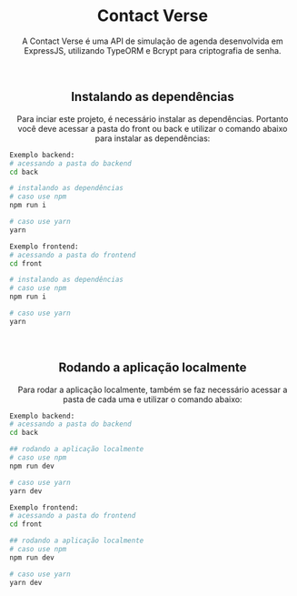 <div align="center">
    <h1>
    Contact Verse
    </h1>
    <p>A Contact Verse é uma API de simulação de agenda desenvolvida em ExpressJS, utilizando TypeORM e Bcrypt para criptografia de senha.</p>
</div>

<br>

<div align="center">
    <h2>
    Instalando as dependências
    </h2>
    <p>Para inciar este projeto, é necessário instalar as dependências. Portanto você deve acessar a pasta do front ou back e utilizar o comando abaixo para instalar as dependências:</p>
</div>

```bash
Exemplo backend:
# acessando a pasta do backend
cd back

# instalando as dependências
# caso use npm
npm run i

# caso use yarn
yarn
```

```bash
Exemplo frontend:
# acessando a pasta do frontend
cd front

# instalando as dependências
# caso use npm
npm run i

# caso use yarn
yarn
```

<br>

<div align="center">
    <h2>
    Rodando a aplicação localmente
    </h2>
    <p>Para rodar a aplicação localmente, também se faz necessário acessar a pasta de cada uma e utilizar o comando abaixo:</p>
</div>


```bash
Exemplo backend:
# acessando a pasta do backend
cd back

## rodando a aplicação localmente
# caso use npm
npm run dev

# caso use yarn
yarn dev
```

```bash
Exemplo frontend:
# acessando a pasta do frontend
cd front

## rodando a aplicação localmente
# caso use npm
npm run dev

# caso use yarn
yarn dev
```